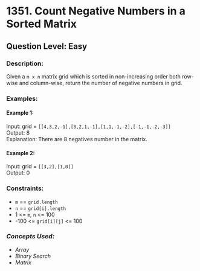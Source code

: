 # 1351. Count Negative Numbers in a Sorted Matrix
## Question Level: Easy
### Description:
Given a `m x n` matrix grid which is sorted in non-increasing order both row-wise and column-wise, return the number of negative numbers in grid.

### Examples:
#### Example 1:

Input: grid = `[[4,3,2,-1],[3,2,1,-1],[1,1,-1,-2],[-1,-1,-2,-3]]`  
Output: 8  
Explanation: There are 8 negatives number in the matrix.  
#### Example 2:

Input: grid = `[[3,2],[1,0]]`  
Output: 0  

### Constraints:

- `m` == `grid.length`
- `n` == `grid[i].length`
- 1 <= `m`, `n` <= 100
- -100 <= `grid[i][j]` <= 100

### <i>Concepts Used:
- Array
- Binary Search
- Matrix</i>